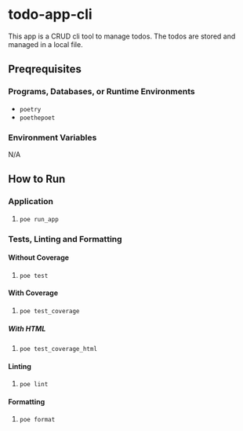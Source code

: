 # todo-app-cli

This app is a CRUD cli tool to manage todos. The todos are stored and managed in a local file.

## Preqrequisites

### Programs, Databases, or Runtime Environments

* `poetry`
* `poethepoet`

### Environment Variables

N/A

## How to Run

### Application

1. `poe run_app`

### Tests, Linting and Formatting

#### Without Coverage

1. `poe test`

#### With Coverage

1. `poe test_coverage`

##### With HTML

1. `poe test_coverage_html`

#### Linting

1. `poe lint`

#### Formatting

1. `poe format`
